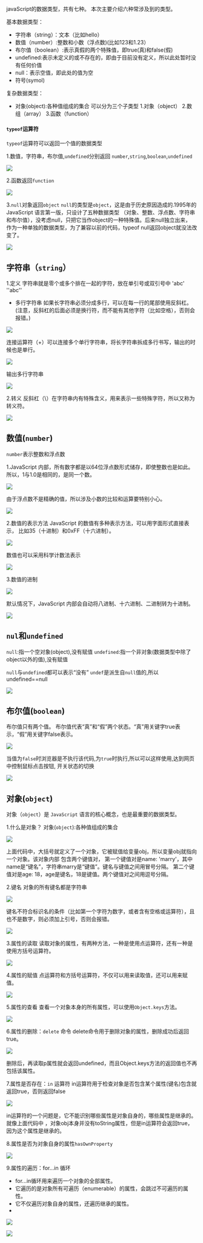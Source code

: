  javaScript的数据类型，共有七种。
 本次主要介绍六种常涉及到的类型。

 基本数据类型：
 * 字符串（string）：文本（比如hello）
 * 数值（number）:整数和小数（浮点数)(比如123和1.23）
 * 布尔值（boolean）:表示真假的两个特殊值，即true(真)和false(假)
 * undefined:表示未定义的或不存在的，即由于目前没有定义，所以此处暂时没有任何价值
 * null：表示空值，即此处的值为空
 * 符号(symol)

复杂数据类型：
 * 对象(object):各种值组成的集合
 可以分为三个子类型
1.对象（object）
2.数组（array）
3.函数（function）

#### `typeof`运算符 
`typeof`运算符可以返回一个值的数据类型

1.数值，字符串，布尔值,`undefined`分别返回
`number`,`string`,`boolean`,`undefined`

 ![](http://pr6gs6nxd.bkt.clouddn.com/%E5%BE%AE%E4%BF%A1%E6%88%AA%E5%9B%BE_20190508165207.png)

2.函数返回`function`

 ![](http://pr6gs6nxd.bkt.clouddn.com/%E5%BE%AE%E4%BF%A1%E6%88%AA%E5%9B%BE_20190508165535.png)

3.`null`对象返回`object`
`null`的类型是`object`，这是由于历史原因造成的.1995年的 JavaScript 语言第一版，只设计了五种数据类型
（对象、整数、浮点数、字符串和布尔值），没考虑null，只把它当作object的一种特殊值。后来null独立出来，
作为一种单独的数据类型，为了兼容以前的代码，typeof null返回object就没法改变了。

![](http://pr6gs6nxd.bkt.clouddn.com/%E5%BE%AE%E4%BF%A1%E6%88%AA%E5%9B%BE_20190508165912.png)

 ## 字符串（`string`）
 1.定义
 字符串就是零个或多个排在一起的字符，放在单引号或双引号中
 'abc'
 ''abc''

* 多行字符串
如果长字符串必须分成多行，可以在每一行的尾部使用反斜杠。
(注意，反斜杠的后面必须是换行符，而不能有其他字符（比如空格），否则会报错。)

![](http://pr6gs6nxd.bkt.clouddn.com/%E5%BE%AE%E4%BF%A1%E6%88%AA%E5%9B%BE_20190508171036.png)
 
 连接运算符（+）可以连接多个单行字符串，将长字符串拆成多行书写，输出的时候也是单行。
 
![](http://pr6gs6nxd.bkt.clouddn.com/%E5%BE%AE%E4%BF%A1%E6%88%AA%E5%9B%BE_20190508171259.png)

 输出多行字符串
 
![](http://pr6gs6nxd.bkt.clouddn.com/%E5%BE%AE%E4%BF%A1%E6%88%AA%E5%9B%BE_20190508171429.png)

 2.转义
反斜杠（\）在字符串内有特殊含义，用来表示一些特殊字符，所以又称为转义符。

 ![](http://pr6gs6nxd.bkt.clouddn.com/%E5%BE%AE%E4%BF%A1%E6%88%AA%E5%9B%BE_20190508171608.png)

##  数值(`number`)
`number`表示整数和浮点数

1.JavaScript 内部，所有数字都是以64位浮点数形式储存，即使整数也是如此。
所以，1与1.0是相同的，是同一个数。

![](http://pr6gs6nxd.bkt.clouddn.com/%E5%BE%AE%E4%BF%A1%E6%88%AA%E5%9B%BE_20190508172523.png)

由于浮点数不是精确的值，所以涉及小数的比较和运算要特别小心。

![](http://pr6gs6nxd.bkt.clouddn.com/%E5%BE%AE%E4%BF%A1%E6%88%AA%E5%9B%BE_20190508173109.png)

2.数值的表示方法
JavaScript 的数值有多种表示方法，可以用字面形式直接表示，
比如35（十进制）和0xFF（十六进制）。

![](http://pr6gs6nxd.bkt.clouddn.com/%E5%BE%AE%E4%BF%A1%E6%88%AA%E5%9B%BE_20190508173453.png)

数值也可以采用科学计数法表示

![](http://pr6gs6nxd.bkt.clouddn.com/%E5%BE%AE%E4%BF%A1%E6%88%AA%E5%9B%BE_20190508173713.png)


3.数值的进制

![](http://pr6gs6nxd.bkt.clouddn.com/%E5%BE%AE%E4%BF%A1%E6%88%AA%E5%9B%BE_20190508174034.png)

默认情况下，JavaScript
内部会自动将八进制、十六进制、二进制转为十进制。

![](http://pr6gs6nxd.bkt.clouddn.com/%E5%BE%AE%E4%BF%A1%E6%88%AA%E5%9B%BE_20190508174314.png)

## `nul`和`undefined`
`null`:指一个空对象(object),没有赋值
`undefined`:指一个非对象(数据类型中除了object以外的值),没有赋值

`null`与`undefined`都可以表示“没有”
`undef`是派生自`null`值的,所以undefined==null

![](http://pr6gs6nxd.bkt.clouddn.com/%E5%BE%AE%E4%BF%A1%E6%88%AA%E5%9B%BE_20190508175737.png)



## 布尔值(`boolean`)
布尔值只有两个值。
布尔值代表“真”和“假”两个状态。“真”用关键字true表示，“假”用关键字false表示。

![](http://pr6gs6nxd.bkt.clouddn.com/%E5%BE%AE%E4%BF%A1%E6%88%AA%E5%9B%BE_20190508180402.png)

当值为`false`时浏览器是不执行该代码,为`true`时执行,所以可以这样使用,达到网页中控制鼠标点击按钮,
开关状态的切换

![](http://pr6gs6nxd.bkt.clouddn.com/%E5%BE%AE%E4%BF%A1%E6%88%AA%E5%9B%BE_20190508181132.png)

## 对象(`object`)
对象（`object`）是 `JavaScript` 语言的核心概念，也是最重要的数据类型。

1.什么是对象？
对象(`object`):各种值组成的集合

![](http://pr6gs6nxd.bkt.clouddn.com/%E5%BE%AE%E4%BF%A1%E6%88%AA%E5%9B%BE_20190508182521.png)

上面代码中，大括号就定义了一个对象，它被赋值给变量obj，所以变量obj就指向一个对象。该对象内部
包含两个键值对，
第一个键值对是name: 'marry'，其中name是“键名”，字符串marry是“键值”。键名与键值之间用冒号分隔。
第二个键值对是age: 18，age是键名，18是键值。两个键值对之间用逗号分隔。

2.键名
对象的所有键名都是字符串

![](http://pr6gs6nxd.bkt.clouddn.com/%E5%BE%AE%E4%BF%A1%E6%88%AA%E5%9B%BE_20190508192538.png)

键名不符合标识名的条件（比如第一个字符为数字，或者含有空格或运算符），且也不是数字，则必须加上引号，否则会报错。

![](http://pr6gs6nxd.bkt.clouddn.com/%E5%BE%AE%E4%BF%A1%E6%88%AA%E5%9B%BE_20190508192905.png)

3.属性的读取
读取对象的属性，有两种方法，一种是使用点运算符，还有一种是使用方括号运算符。

![](http://pr6gs6nxd.bkt.clouddn.com/%E5%BE%AE%E4%BF%A1%E6%88%AA%E5%9B%BE_20190508193517.png)

4.属性的赋值
点运算符和方括号运算符，不仅可以用来读取值，还可以用来赋值。

![](http://pr6gs6nxd.bkt.clouddn.com/%E5%BE%AE%E4%BF%A1%E6%88%AA%E5%9B%BE_20190508205713.png)

5.属性的查看
查看一个对象本身的所有属性，可以使用`Object.keys`方法。

![](http://pr6gs6nxd.bkt.clouddn.com/%E5%BE%AE%E4%BF%A1%E6%88%AA%E5%9B%BE_20190508210007.png)

6.属性的删除：`delete` 命令
delete命令用于删除对象的属性，删除成功后返回true。

![](http://pr6gs6nxd.bkt.clouddn.com/%E5%BE%AE%E4%BF%A1%E6%88%AA%E5%9B%BE_20190508210418.png)

删除后，再读取p属性就会返回undefined，而且Object.keys方法的返回值也不再包括该属性。

7.属性是否存在：`in` 运算符
in运算符用于检查对象是否包含某个属性(键名)包含就返回true，否则返回false

![](http://pr6gs6nxd.bkt.clouddn.com/%E5%BE%AE%E4%BF%A1%E6%88%AA%E5%9B%BE_20190508210842.png)

in运算符的一个问题是，它不能识别哪些属性是对象自身的，哪些属性是继承的。就像上面代码中
，对象obj本身并没有toString属性，但是in运算符会返回true，因为这个属性是继承的。

8.属性是否为对象自身的属性`hasOwnProperty`

![](http://pr6gs6nxd.bkt.clouddn.com/%E5%BE%AE%E4%BF%A1%E6%88%AA%E5%9B%BE_20190508211129.png)

9.属性的遍历：for...in 循环
* for...in循环用来遍历一个对象的全部属性。
* 它遍历的是对象所有可遍历（enumerable）的属性，会跳过不可遍历的属性。
* 它不仅遍历对象自身的属性，还遍历继承的属性。
* 
![](http://pr6gs6nxd.bkt.clouddn.com/%E5%BE%AE%E4%BF%A1%E6%88%AA%E5%9B%BE_20190508212016.png)

![](http://pr6gs6nxd.bkt.clouddn.com/%E5%BE%AE%E4%BF%A1%E6%88%AA%E5%9B%BE_20190508212007.png)